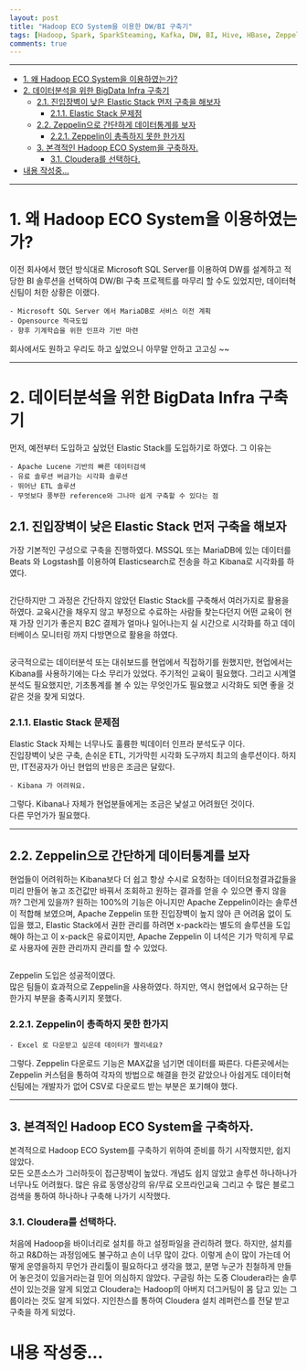```yaml
---
layout: post
title: "Hadoop ECO System을 이용한 DW/BI 구축기"
tags: [Hadoop, Spark, SparkSteaming, Kafka, DW, BI, Hive, HBase, Zeppelin, Durid, Imply, Elasticsearch, Logstash, Beats, ELK]
comments: true
---
```


****

<!-- TOC depthFrom:1 depthTo:6 withLinks:1 updateOnSave:1 orderedList:0 -->

- [1. 왜 Hadoop ECO System을 이용하였는가?](#1-hadoop-eco-system-)
- [2. 데이터분석을 위한 BigData Infra 구축기](#2-bigdata-infra-)
	- [2.1. 진입장벽이 낮은 Elastic Stack 먼저 구축을 해보자](#21-elastic-stack-)
		- [2.1.1. Elastic Stack 문제점](#211-elastic-stack-)
	- [2.2. Zeppelin으로 간단하게 데이터통계를 보자](#22-zeppelin-)
		- [2.2.1. Zeppelin이 총족하지 못한 한가지](#221-zeppelin-)
	- [3. 본격적인 Hadoop ECO System을 구축하자.](#3-hadoop-eco-system-)
		- [3.1. Cloudera를 선택하다.](#31-cloudera-)
- [내용 작성중...](#-)

<!-- /TOC -->

****

# 1. 왜 Hadoop ECO System을 이용하였는가?

이전 회사에서 했던 방식대로 Microsoft SQL Server를 이용하여 DW를 설계하고 적당한 BI 솔루션을 선택하여 DW/BI 구축 프로젝트를 마무리 할 수도 있었지만, 데이터혁신팀이 처한 상황은 이랬다.

	- Microsoft SQL Server 에서 MariaDB로 서비스 이전 계획
	- Opensource 적극도입
	- 향후 기계학습을 위한 인프라 기반 마련

회사에서도 원하고 우리도 하고 싶었으니 아무말 안하고 고고싱 ~~

****

# 2. 데이터분석을 위한 BigData Infra 구축기

먼저, 예전부터 도입하고 싶었던 Elastic Stack를 도입하기로 하였다. 그 이유는

	- Apache Lucene 기반의 빠른 데이터검색
	- 유료 솔루션 버금가는 시각화 솔루션
	- 뛰어난 ETL 솔루션
	- 무엇보다 풍부한 reference와 그나마 쉽게 구축할 수 있다는 점

## 2.1. 진입장벽이 낮은 Elastic Stack 먼저 구축을 해보자

가장 기본적인 구성으로 구축을 진행하였다. MSSQL 또는 MariaDB에 있는 데이터를 Beats 와 Logstash를 이용하여 Elasticsearch로 전송을 하고 Kibana로 시각화를 하였다.

<img src="{{ '/images/20180301/20180301_04.png' }}" alt="">

간단하지만 그 과정은 간단하지 않았던 Elastic Stack를 구축해서 여러가지로 활용을 하였다. 교육시간을 채우지 않고 부정으로 수료하는 사람들 찾는다던지 어떤 교육이 현재 가장 인기가 좋은지 B2C 결제가 얼마나 일어나는지 실 시간으로 시각화를 하고 데이터베이스 모니터링 까지 다방면으로 활용을 하였다.

<img src="{{ '/images/20180301/20180301_05.png' }}" alt="">

궁극적으로는 데이터분석 또는 대쉬보드를 현업에서 직접하기를 원했지만, 현업에서는 Kibana를 사용하기에는 다소 무리가 있었다. 주기적인 교육이 필요했다. 그리고 시계열분석도 필요했지만, 기초통계를 볼 수 있는 무엇인가도 필요했고 시각화도 되면 좋을 것 같은 것을 찾게 되었다.

### 2.1.1. Elastic Stack 문제점

Elastic Stack 자체는 너무나도 훌륭한 빅데이터 인프라 분석도구 이다.  
진입장벽이 낮은 구축, 손쉬운 ETL, 기가막힌 시각화 도구까지 최고의 솔루션이다. 하지만, IT전공자가 아닌 현업의 반응은 조금은 달랐다.

    - Kibana 가 어려워요.

그렇다. Kibana나 자체가 현업분들에게는 조금은 낯설고 어려웠던 것이다.  
다른 무언가가 필요했다.

****

## 2.2. Zeppelin으로 간단하게 데이터통계를 보자

현업들이 어려워하는 Kibana보다 더 쉽고 항상 수시로 요청하는 데이터요청결과값들을 미리 만들어 놓고 조건값만 바꿔서 조회하고 원하는 결과를 얻을 수 있으면 좋지 않을까? 그런게 있을까? 원하는 100%의 기능은 아니지만 Apache Zeppelin이라는 솔루션이 적합해 보였으며, Apache Zeppelin 또한 진입장벽이 높지 않아 큰 어려움 없이 도입을 했고, Elastic Stack에서 권한 관리를 하려면 x-pack라는 별도의 솔루션을 도입해야 하는고 이 x-pack은 유료이지만, Apache Zeppelin 이 녀석은 기가 막히게 무료로 사용자에 권한 관리까지 관리를 할 수 있었다.

<img src="{{ '/images/20180301/20180301_06.png' }}" alt="">

Zeppelin 도입은 성공적이였다.  
많은 팀들이 효과적으로 Zeppelin을 사용하였다. 하지만, 역시 현업에서 요구하는 단 한가지 부분을 충족시키지 못했다.

### 2.2.1. Zeppelin이 총족하지 못한 한가지

    - Excel 로 다운받고 싶은데 데이터가 짤리네요?

그렇다. Zeppelin 다운로드 기능은 MAX값을 넘기면 데이터를 짜른다. 다른곳에서는 Zeppelin 커스텀을 통하여 각자의 방법으로 해결을 한것 같았으나 아쉽게도 데이터혁신팀에는 개발자가 없어 CSV로 다운로드 받는 부분은 포기해야 했다.

****

## 3. 본격적인 Hadoop ECO System을 구축하자.

본격적으로 Hadoop ECO System를 구축하기 위하여 준비를 하기 시작했지만, 쉽지 않았다.  
모든 오픈소스가 그러하듯이 접근장벽이 높았다. 개념도 쉽지 않았고 솔루션 하나하나가 너무나도 어려웠다. 많은 유료 동영상강의 유/무료 오프라인교육 그리고 수 많은 블로그 검색을 통하여 하나하나 구축해 나가기 시작했다.

### 3.1. Cloudera를 선택하다.

처음에 Hadoop을 바이너리로 설치를 하고 설정파일을 관리하려 했다. 하지만, 설치를 하고 R&D하는 과정임에도 불구하고 손이 너무 많이 갔다. 이렇게 손이 많이 가는데 어떻게 운영을하지 무언가 관리툴이 필요하다고 생각을 했고, 분명 누군가 친철하게 만들어 놓은것이 있을거라는걸 믿어 의심하지 않았다. 구글링 하는 도중 Cloudera라는 솔루션이 있는것을 알게 되었고 Cloudera는 Hadoop의 아버지 더그커팅이 몸 담고 있는 그룹이라는 것도 알게 되었다. 지인찬스를 통하여 Cloudera 설치 레퍼런스를 전달 받고 구축을 하게 되었다.







# 내용 작성중...
